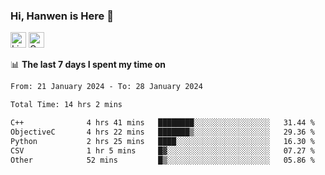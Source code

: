 ### Hi, Hanwen is Here 👋
<p>
	<a href="https://www.linkedin.com/in/liu-hanwen/"><img src="https://img.shields.io/badge/@hanwen-0A66C2?style=flat&logo=LinkedIn&logoColor=white" alt="Linkedin"  height="25px"/></a> 
	<a href="https://scholar.google.com/citations?user=HDF0su0AAAAJ"><img src="https://img.shields.io/badge/scholar-4385FE.svg?&style=plastic&logo=google-scholar&logoColor=white" alt="Google Scholar" height="25px"> </a>
</p>

📊 **The last 7 days I spent my time on** 
<!--START_SECTION:waka-->

```txt
From: 21 January 2024 - To: 28 January 2024

Total Time: 14 hrs 2 mins

C++              4 hrs 41 mins   ████████░░░░░░░░░░░░░░░░░   31.44 %
ObjectiveC       4 hrs 22 mins   ███████▒░░░░░░░░░░░░░░░░░   29.36 %
Python           2 hrs 25 mins   ████░░░░░░░░░░░░░░░░░░░░░   16.30 %
CSV              1 hr 5 mins     █▓░░░░░░░░░░░░░░░░░░░░░░░   07.27 %
Other            52 mins         █▒░░░░░░░░░░░░░░░░░░░░░░░   05.86 %
```

<!--END_SECTION:waka-->


<!--
**david990917/david990917** is a ✨ _special_ ✨ repository because its `README.md` (this file) appears on your GitHub profile.

Here are some ideas to get you started:

- 🔭 I’m currently working on ...
- 🌱 I’m currently learning ...
- 👯 I’m looking to collaborate on ...
- 🤔 I’m looking for help with ...
- 💬 Ask me about ...
- 📫 How to reach me: ...
- 😄 Pronouns: ...
- ⚡ Fun fact: ...
-->
